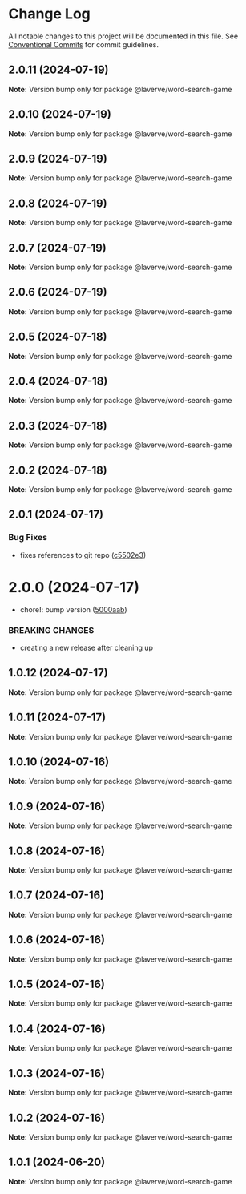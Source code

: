 # Change Log

All notable changes to this project will be documented in this file.
See [Conventional Commits](https://conventionalcommits.org) for commit guidelines.

## 2.0.11 (2024-07-19)

**Note:** Version bump only for package @laverve/word-search-game

## 2.0.10 (2024-07-19)

**Note:** Version bump only for package @laverve/word-search-game

## 2.0.9 (2024-07-19)

**Note:** Version bump only for package @laverve/word-search-game

## 2.0.8 (2024-07-19)

**Note:** Version bump only for package @laverve/word-search-game

## 2.0.7 (2024-07-19)

**Note:** Version bump only for package @laverve/word-search-game

## 2.0.6 (2024-07-19)

**Note:** Version bump only for package @laverve/word-search-game

## 2.0.5 (2024-07-18)

**Note:** Version bump only for package @laverve/word-search-game

## 2.0.4 (2024-07-18)

**Note:** Version bump only for package @laverve/word-search-game

## 2.0.3 (2024-07-18)

**Note:** Version bump only for package @laverve/word-search-game

## 2.0.2 (2024-07-18)

**Note:** Version bump only for package @laverve/word-search-game

## 2.0.1 (2024-07-17)

### Bug Fixes

-   fixes references to git repo ([c5502e3](https://github.com/laverve/fusion/commit/c5502e39d80f40db83e3d9a49b1bfb1ba1984fc1))

# 2.0.0 (2024-07-17)

-   chore!: bump version ([5000aab](https://github.com/laverve/games/commit/5000aaba0487d91b51c023333dd07637167cc221))

### BREAKING CHANGES

-   creating a new release after cleaning up

## 1.0.12 (2024-07-17)

**Note:** Version bump only for package @laverve/word-search-game

## 1.0.11 (2024-07-17)

**Note:** Version bump only for package @laverve/word-search-game

## 1.0.10 (2024-07-16)

**Note:** Version bump only for package @laverve/word-search-game

## 1.0.9 (2024-07-16)

**Note:** Version bump only for package @laverve/word-search-game

## 1.0.8 (2024-07-16)

**Note:** Version bump only for package @laverve/word-search-game

## 1.0.7 (2024-07-16)

**Note:** Version bump only for package @laverve/word-search-game

## 1.0.6 (2024-07-16)

**Note:** Version bump only for package @laverve/word-search-game

## 1.0.5 (2024-07-16)

**Note:** Version bump only for package @laverve/word-search-game

## 1.0.4 (2024-07-16)

**Note:** Version bump only for package @laverve/word-search-game

## 1.0.3 (2024-07-16)

**Note:** Version bump only for package @laverve/word-search-game

## 1.0.2 (2024-07-16)

**Note:** Version bump only for package @laverve/word-search-game

## 1.0.1 (2024-06-20)

**Note:** Version bump only for package @laverve/word-search-game
